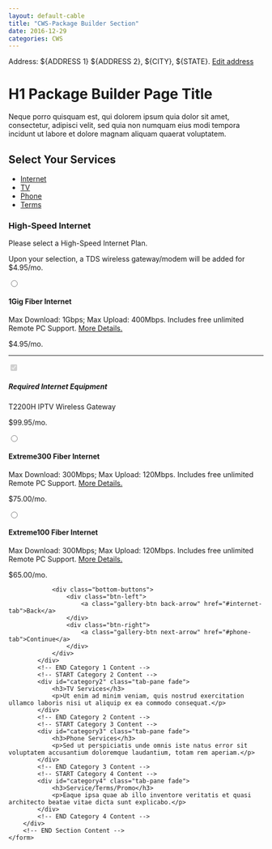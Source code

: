 ```yaml
---
layout: default-cable
title: "CWS-Package Builder Section"
date: 2016-12-29
categories: CWS
---
```

<div class="tds-error-msg tds-error-info">
	<div class="container">
		<p>Address: <span class="userGreeting-address"><span class="has-titleCase">${ADDRESS 1} ${ADDRESS 2}, ${CITY}</span>, <span class="has-allCaps">${STATE}</span></span>. <a href="/visitor/address-entry.html?redirectDestination=%2Fshop.html">Edit address</a></p>
	</div>
</div>
<div class="container">
	<h1 class="page-header">H1 Package Builder Page Title</h1>
	<p>Neque porro quisquam est, qui dolorem ipsum quia dolor sit amet, consectetur, adipisci velit, sed quia non numquam eius modi tempora incidunt ut labore et dolore magnam aliquam quaerat voluptatem.</p>
</div>
<div class="container pkg-builder-container">
	<form method="post" class="pkg-builder-form section-layout">
		<!-- START Section Navigation -->
		<h2>Select Your Services</h2>
		<div class="pkg-builder-tab-hr"></div>
		<ul class="nav nav-tabs pkg-builder-nav-tabs">
			<li class="active"><a class="pkg-builder-internet-tab" data-toggle="tab" href="#category1">Internet</a></li>
			<li><a class="pkg-builder-tv-tab" data-toggle="tab" href="#category2">TV</a></li>
			<li><a class="pkg-builder-phone-tab" data-toggle="tab" href="#category3">Phone</a></li>
			<li><a class="pkg-builder-extra-tab" data-toggle="tab" href="#category4">Terms</a></li>
		</ul>
		<div class="pkg-builder-tab-hr"></div>
		<!-- END Section Navigation -->
		<!-- START Section Content -->
		<div class="tab-content pkg-builder-tab-content">
			<!-- START Category 1 Content -->
			<div id="category1" class="tab-pane fade in active">
				<!-- START Product Type 1 Content -->
				<div class="col-sm-4 pkg-prod-summary">
					<div class="row">
						<div>
							<h3 class="prod-title">High-Speed Internet</h3>
							<p>Please select a High-Speed Internet Plan.</p>
							<p>Upon your selection, a TDS wireless gateway/modem will be added for $4.95/mo.</p>
						</div>
					</div>
				</div>
				<div class="col-sm-8 pkg-prod-options">
					<div class="row">
						<!-- START Product Type 1 Options -->
						<div id="pkg-product1">
							<!-- START Product Type Option 1 Card -->
							<div class="form-group pkg-product-card">
								<div class="radio pkg-builder-radio-wrap">
									<label class="pkg-builder-label" for="pkg-product-item1">
										<input id="pkg-product-item1" class="pkg-builder-radio" type="radio" name="pkg-product1" value="">
										<span class="tds-radio-btn"></span>
										<div class="prod-item-content">
											<h4 class="prod-name">1Gig Fiber Internet</h4>
											<p class="prod-description">Max Download: 1Gbps; Max Upload: 400Mbps.  Includes free unlimited Remote PC Support. <a href="/shop/internet-services/high-speed-internet-plans/1-gig-1gbps-fiber-internet.html" target="_blank">More Details.</a></p>
											<p class="price-text price-base" data-price="$99.95/mo.">$4.95/mo.</p>
										</div>
									</label>
								</div>
							  <div class="checkbox pkg-builder-check-wrap">
									<hr class="prod-subdivider">
							    <label>
							      <input name="subscribeToEmail" type="checkbox" checked disabled>
							      <span class="tds-radio-btn"></span>
							      <div class="prod-subitem-content">
											<h5 class="prod-subitem-heading">Required Internet Equipment</h5>
											<p class="prod-name">T2200H IPTV Wireless Gateway</p>
											<p class="price-text price-base" data-price="$99.95/mo.">$99.95/mo.</p>
										</div>
							    </label>
							  </div>
							</div>
							<!-- END Product Type Option 1 Card -->
							<!-- START Product Type Option 2 Card -->
							<div class="form-group pkg-product-card">
								<div class="radio pkg-builder-radio-wrap">
									<label class="pkg-builder-label" for="pkg-product-item2">
										<input id="pkg-product-item2" class="pkg-builder-radio" type="radio" name="pkg-product1" value="">
										<span class="tds-radio-btn"></span>
										<div class="pkg-builder-radio-content">
											<h4 class="prod-name">Extreme300 Fiber Internet</h4>
											<p class="prod-description">Max Download: 300Mbps; Max Upload: 120Mbps.  Includes free unlimited Remote PC Support. <a href="/shop/internet-services/high-speed-internet-plans/extreme-300mbps-fiber-internet.html" target="_blank">More Details.</a></p>
											<p class="price-text price-base" data-price="$75.00/mo.">$75.00/mo.</p>
										</div>
									</label>
								</div>
							</div>
							<!-- END Product Type Option 2 Card -->
							<!-- START Product Type Option 3 Card -->
							<div class="form-group pkg-product-card">
								<div class="radio pkg-builder-radio-wrap">
									<label class="pkg-builder-label" for="pkg-product-item3">
										<input id="pkg-product-item3" class="pkg-builder-radio" type="radio" name="pkg-product1" value="">
										<span class="tds-radio-btn"></span>
										<div class="pkg-builder-radio-content">
											<h4 class="prod-name">Extreme100 Fiber Internet</h4>
											<p class="prod-description">Max Download: 300Mbps; Max Upload: 120Mbps.  Includes free unlimited Remote PC Support. <a href="/shop/internet-services/high-speed-internet-plans/extreme-300mbps-fiber-internet.html" target="_blank">More Details.</a></p>
											<p class="price-text price-base" data-price="$75.00/mo.">$65.00/mo.</p>
										</div>
									</label>
								</div>
							</div>
						</div>
						<!-- END Product Type Option 3 Card -->
					</div>
				</div>
				<!-- END Product Type 1 Options -->

				<div class="bottom-buttons">
					<div class="btn-left">
						<a class="gallery-btn back-arrow" href="#internet-tab">Back</a>
					</div>
					<div class="btn-right">
						<a class="gallery-btn next-arrow" href="#phone-tab">Continue</a>
					</div>
				</div>
			</div>
			<!-- END Category 1 Content -->
			<!-- START Category 2 Content -->
			<div id="category2" class="tab-pane fade">
				<h3>TV Services</h3>
				<p>Ut enim ad minim veniam, quis nostrud exercitation ullamco laboris nisi ut aliquip ex ea commodo consequat.</p>
			</div>
			<!-- END Category 2 Content -->
			<!-- START Category 3 Content -->
			<div id="category3" class="tab-pane fade">
				<h3>Phone Services</h3>
				<p>Sed ut perspiciatis unde omnis iste natus error sit voluptatem accusantium doloremque laudantium, totam rem aperiam.</p>
			</div>
			<!-- END Category 3 Content -->
			<!-- START Category 4 Content -->
			<div id="category4" class="tab-pane fade">
				<h3>Service/Terms/Promo</h3>
				<p>Eaque ipsa quae ab illo inventore veritatis et quasi architecto beatae vitae dicta sunt explicabo.</p>
			</div>
			<!-- END Category 4 Content -->
		</div>
		<!-- END Section Content -->
	</form>
</div>
